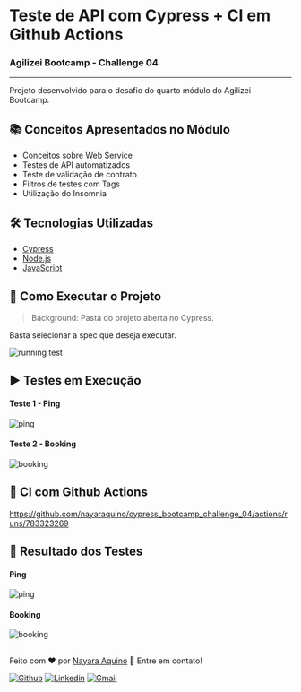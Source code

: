 
# Teste de API com Cypress + CI em Github Actions
### Agilizei Bootcamp - Challenge 04
---
Projeto desenvolvido para o desafio do quarto módulo do Agilizei Bootcamp.


## :books: Conceitos Apresentados no Módulo
- Conceitos sobre Web Service
- Testes de API automatizados
- Teste de validação de contrato
- Filtros de testes com Tags
- Utilização do Insomnia


## :hammer_and_wrench: Tecnologias Utilizadas
- [Cypress](https://www.cypress.io/)
- [Node.js](https://nodejs.org/en/)
- [JavaScript](https://developer.mozilla.org/pt-BR/docs/Web/JavaScript)


## :checkered_flag: Como Executar o Projeto
> Background: Pasta do projeto aberta no Cypress.

Basta selecionar a spec que deseja executar.


![running test](https://user-images.githubusercontent.com/71460952/114319822-7ec79a80-9ae9-11eb-951e-66e0c20e730a.gif)


## ▶️ Testes em Execução
 #### Teste 1 - Ping
 ![ping](https://user-images.githubusercontent.com/71460952/116003482-894b5f00-a5d4-11eb-9d3c-c1f63ab353d9.gif)

 #### Teste 2 - Booking
 ![booking](https://user-images.githubusercontent.com/71460952/116003487-8c464f80-a5d4-11eb-969c-42a5bbb2184a.gif)


## :link: CI com Github Actions
https://github.com/nayaraquino/cypress_bootcamp_challenge_04/actions/runs/783323269


## :bookmark_tabs: Resultado dos Testes
 #### Ping
 ![ping](https://user-images.githubusercontent.com/71460952/116003557-d5969f00-a5d4-11eb-83db-180e486b6f96.png)

 #### Booking
 ![booking](https://user-images.githubusercontent.com/71460952/116003560-d7f8f900-a5d4-11eb-9c29-c679a55e119b.png)


##
Feito com ❤️ por <a href="https://www.linkedin.com/in/nayaraquino/">Nayara Aquino</a> :wave: Entre em contato!

[![Github](https://img.shields.io/badge/-Github-595D60?style=flat-square&logo=Github&logoColor=white&link=https://github.com/nayaraquino/)](https://github.com/nayaraquino/)
[![Linkedin](https://img.shields.io/badge/-LinkedIn-595D60?style=flat-square&logo=Linkedin&logoColor=white&link=https://www.linkedin.com/in/nayaraquino//)](https://www.linkedin.com/in/nayaraquino/)
[![Gmail](https://img.shields.io/badge/-Gmail-595D60?style=flat-square&logo=Gmail&logoColor=white&link=mailto:nayaraquino7@gmail.com/)](mailto:nayaraquino7@gmail.com/)
